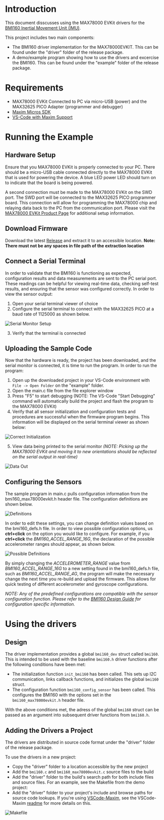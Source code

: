 # Introduction
This document disscusses using the MAX78000 EVKit drivers for the [BMI160 Inertial Movement Unit (IMU)](https://community.bosch-sensortec.com/t5/Knowledge-base/BMI160-Series-IMU-Design-Guide/ta-p/7376).

This project includes two main components:
* The BMI160 driver implementation for the MAX78000EVKIT.  This can be found under the "driver" folder of the release package.
* A demo/example program showing how to use the drivers and excercise the BMI160.  This can be found under the "example" folder of the release package.

# Requirements 
- MAX78000 EVKit Connected to PC via micro-USB (power) and the MAX32625 PICO Adapter (programmer and debugger)
- [Maxim Micros SDK](https://www.maximintegrated.com/content/maximintegrated/en/design/software-description.html/swpart=SFW0010820A)
- [VS-Code with Maxim Support](https://github.com/MaximIntegratedTechSupport/VSCode-Maxim)

# Running the Example
## Hardware Setup
Ensure that you MAX78000 EVKit is properly connected to your PC. There should be a micro-USB cable connected directly to the MAX78000 EVKit that is used for powering the device. A blue LED power LED should turn on to indicate that the board is being powered.

A second connection must be made to the MAX78000 EVKit on the SWD port. The SWD port will be connected to the MAX32625 PICO programmer board. This connection will allow for programming the MAX78000 chip and relaying data back to the PC from the communication port. Please visit the [MAX78000 EVKit Product Page](https://www.maximintegrated.com/en/products/microcontrollers/MAX78000EVKIT.html) for additional setup information. 

## Download Firmware
Download the latest [Release](https://github.com/MaximIntegratedTechSupport/BMI160-MAX78000) and extract it to an accessible location.  **Note: There must not be any spaces in file path of the extraction location**

## Connect a Serial Terminal
In order to validate that the BMI160 is functioning as expected, configuration results and data measurements are sent to the PC serial port. These readings can be helpful for viewing real-time data, checking self-test results, and ensuring that the sensor was configured correctly. In order to view the sensor output:

1. Open your serial terminal viewer of choice
2. Configure the serial terminal to connect with the MAX32625 PICO at a baud rate of 1125000 as shown below.

![Serial Monitor Setup](https://github.com/MaximIntegratedTechSupport/BMI160-MAX78000/blob/master/img/SerialSetup.jpg)

3. Verify that the terminal is connected

## Uploading the Sample Code
Now that the hardware is ready, the project has been downloaded, and the serial monitor is connected, it is time to run the program. In order to run the program:

1. Open up the downloaded project in your VS-Code environment with `File -> Open Folder` on the "example" folder.
2. Open the main.c file from the file explorer window
3. Press "F5" to start debugging (NOTE: The VS-Code "Start Debugging" command will automatically build the project and flash the program to the MAX78000 EVKit)
4. Verify that all sensor initialization and configuration tests and procedures are successful when the firmware program begins. This information will be displayed on the serial terminal viewer as shown below:

![Correct Initialization](https://github.com/MaximIntegratedTechSupport/BMI160-MAX78000/blob/master/img/Correct_Initialization.JPG)

5. View data being printed to the serial monitor *(NOTE: Picking up the MAX78000 EVKit and moving it to new orientations should be reflected on the serial output in real-time)*

![Data Out](https://github.com/MaximIntegratedTechSupport/BMI160-MAX78000/blob/master/img/Reading_Data.jpg)

## Configuring the Sensors
The sample program in main.c pulls configuration information from the bmi160_max78000evkit.h header file. The configuration definitions are shown below.

![Definitions](https://github.com/MaximIntegratedTechSupport/BMI160-MAX78000/blob/master/img/Config_Definitions.JPG)

In order to edit these settings, you can change definition values based on the bmi160_defs.h file. In order to view possible configuration options, us **ctrl+click** on the option you would like to configure. For example, if you **ctrl+click** the *BMI160_ACCEL_RANGE_16G*, the declaration of the possible accelerometer ranges should appear, as shown below.

![Possible Definitions](https://github.com/MaximIntegratedTechSupport/BMI160-MAX78000/blob/master/img/Config_List.jpg)

By simply changing the *ACCELEROMETER_RANGE* value from *BMI160_ACCEL_RANGE_16G* to a new setting found in the bmi160_defs.h file, such as *BMI160_ACCEL_RANGE_4G*, the program will make the necessary change the next time you re-build and upload the firmware. This allows for quick testing of different accelerometer and gyroscope configurations.

*NOTE: Any of the predefined configurations are compatible with the sensor configuration function. Please refer to the [BMI160 Design Guide](https://community.bosch-sensortec.com/t5/Knowledge-base/BMI160-Series-IMU-Design-Guide/ta-p/7376) for configuration specific information.*

# Using the drivers
## Design
The driver implementation provides a global `bmi160_dev` struct called `bmi160`.  This is intended to be used with the baseline `bmi160.h` driver functions after the following conditions have been met:
* The initialization function `init_bmi160` has been called.  This sets up I2C communication, links callback functions, and initializes the global `bmi160` struct.
* The configuration function `bmi160_config_sensor` has been called.  This configures the BMI160 with the options set in the `bmi160_max78000evkit.h` header file.

With the above conditions met, the adress of the global `bmi160` struct can be passed as an argument into subsequent driver functions from `bmi160.h`.

## Adding the Drivers a Project
The drivers are distributed in source code format under the "driver" folder of the release package.

To use the drivers in a new project:
* Copy the "driver" folder to a location accessible by the new project
* Add the `bmi160.c` and `bmi160_max78000evkit.c` source files to the build
* Add the "driver" folder to the build's search path for both include files and source files.  For an example, see the Makefile from the demo project:
* Add the "driver" folder to your project's include and browse paths for source code lookups.  If you're using [VSCode-Maxim](https://github.com/MaximIntegratedTechSupport/VSCode-Maxim), see the VSCode-Maxim [readme](https://github.com/MaximIntegratedTechSupport/VSCode-Maxim#setting-search-paths-for-intellisense) for more details on this.

![Makefile](https://github.com/MaximIntegratedTechSupport/BMI160-MAX78000/blob/master/img/Makefile.JPG)
